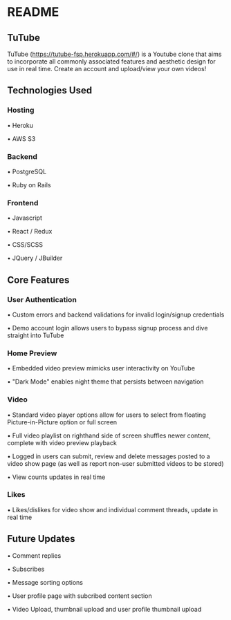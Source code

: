 # README

## TuTube

TuTube (https://tutube-fsp.herokuapp.com/#/) is a Youtube clone that aims to incorporate all commonly associated features and aesthetic design for use in real time. Create an account and upload/view your own videos!

## Technologies Used

### Hosting 

• Heroku

• AWS S3

### Backend 

• PostgreSQL

• Ruby on Rails

### Frontend 

• Javascript

• React / Redux

• CSS/SCSS

• JQuery / JBuilder

## Core Features

### User Authentication
• Custom errors and backend validations for invalid login/signup credentials 

• Demo account login allows users to bypass signup process and dive straight into TuTube

### Home Preview
• Embedded video preview mimicks user interactivity on YouTube

• "Dark Mode" enables night theme that persists between navigation

### Video 
• Standard video player options allow for users to select from floating Picture-in-Picture option or full screen

• Full video playlist on righthand side of screen shuffles newer content, complete with video preview playback

• Logged in users can submit, review and delete messages posted to a video show page (as well as report non-user submitted videos to be stored)

• View counts updates in real time

### Likes 

• Likes/dislikes for video show and individual comment threads, update in real time


## Future Updates

• Comment replies

• Subscribes

• Message sorting options

• User profile page with subcribed content section

• Video Upload, thumbnail upload and user profile thumbnail upload




